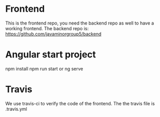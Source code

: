 # Frontend
This is the frontend repo, you need the backend repo as well to have a working frontend. The backend repo is: https://github.com/javaminorgroup5/backend

# Angular start project
npm install
npm run start or ng serve

# Travis
We use travis-ci to verify the code of the frontend. The the travis file is .travis.yml 
